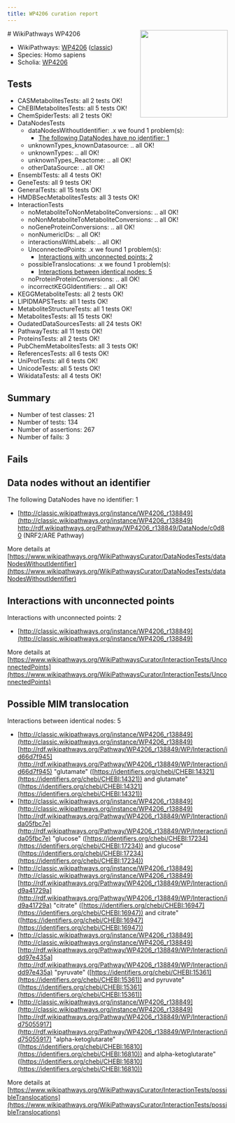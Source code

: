 ```yaml
---
title: WP4206 curation report
---
```


<img style="float: right; width: 200px" src="https://upload.wikimedia.org/wikipedia/commons/thumb/8/83/Wplogo_with_text_500.png/640px-Wplogo_with_text_500.png" />
# WikiPathways WP4206

* WikiPathways: [WP4206](https://wikipathways.org/pathways/WP4206) ([classic](https://classic.wikipathways.org/instance/WP4206))
* Species: Homo sapiens
* Scholia: [WP4206](https://scholia.toolforge.org/wikipathways/WP4206)
## Tests
* CASMetabolitesTests: all 2 tests OK!
* ChEBIMetabolitesTests: all 5 tests OK!
* ChemSpiderTests: all 2 tests OK!
* DataNodesTests
    * dataNodesWithoutIdentifier: .x we found 1 problem(s):
        * [The following DataNodes have no identifier: 1](#d2d32fa0)
    * unknownTypes_knownDatasource: .. all OK!
    * unknownTypes: .. all OK!
    * unknownTypes_Reactome: .. all OK!
    * otherDataSource: .. all OK!
* EnsemblTests: all 4 tests OK!
* GeneTests: all 9 tests OK!
* GeneralTests: all 15 tests OK!
* HMDBSecMetabolitesTests: all 3 tests OK!
* InteractionTests
    * noMetaboliteToNonMetaboliteConversions: .. all OK!
    * noNonMetaboliteToMetaboliteConversions: .. all OK!
    * noGeneProteinConversions: .. all OK!
    * nonNumericIDs: .. all OK!
    * interactionsWithLabels: .. all OK!
    * UnconnectedPoints: .x we found 1 problem(s):
        * [Interactions with unconnected points: 2](#35a61ada)
    * possibleTranslocations: .x we found 1 problem(s):
        * [Interactions between identical nodes: 5](#1c11820a)
    * noProteinProteinConversions: .. all OK!
    * incorrectKEGGIdentifiers: .. all OK!
* KEGGMetaboliteTests: all 2 tests OK!
* LIPIDMAPSTests: all 1 tests OK!
* MetaboliteStructureTests: all 1 tests OK!
* MetabolitesTests: all 15 tests OK!
* OudatedDataSourcesTests: all 24 tests OK!
* PathwayTests: all 11 tests OK!
* ProteinsTests: all 2 tests OK!
* PubChemMetabolitesTests: all 3 tests OK!
* ReferencesTests: all 6 tests OK!
* UniProtTests: all 6 tests OK!
* UnicodeTests: all 5 tests OK!
* WikidataTests: all 4 tests OK!


## Summary

* Number of test classes: 21
* Number of tests: 134
* Number of assertions: 267
* Number of fails: 3

## Fails

<a name="d2d32fa0" />

## Data nodes without an identifier

The following DataNodes have no identifier: 1

* [http://classic.wikipathways.org/instance/WP4206_r138849](http://classic.wikipathways.org/instance/WP4206_r138849) http://rdf.wikipathways.org/Pathway/WP4206_r138849/DataNode/c0d80 (NRF2/ARE Pathway)


More details at [https://www.wikipathways.org/WikiPathwaysCurator/DataNodesTests/dataNodesWithoutIdentifier](https://www.wikipathways.org/WikiPathwaysCurator/DataNodesTests/dataNodesWithoutIdentifier)

<a name="35a61ada" />

## Interactions with unconnected points

Interactions with unconnected points: 2

* [http://classic.wikipathways.org/instance/WP4206_r138849](http://classic.wikipathways.org/instance/WP4206_r138849)


More details at [https://www.wikipathways.org/WikiPathwaysCurator/InteractionTests/UnconnectedPoints](https://www.wikipathways.org/WikiPathwaysCurator/InteractionTests/UnconnectedPoints)

<a name="1c11820a" />

## Possible MIM translocation

Interactions between identical nodes: 5

* [http://classic.wikipathways.org/instance/WP4206_r138849](http://classic.wikipathways.org/instance/WP4206_r138849) [http://rdf.wikipathways.org/Pathway/WP4206_r138849/WP/Interaction/id66d7f945](http://rdf.wikipathways.org/Pathway/WP4206_r138849/WP/Interaction/id66d7f945) "glutamate" ([https://identifiers.org/chebi/CHEBI:14321](https://identifiers.org/chebi/CHEBI:14321)) and 
glutamate" ([https://identifiers.org/chebi/CHEBI:14321](https://identifiers.org/chebi/CHEBI:14321))
* [http://classic.wikipathways.org/instance/WP4206_r138849](http://classic.wikipathways.org/instance/WP4206_r138849) [http://rdf.wikipathways.org/Pathway/WP4206_r138849/WP/Interaction/ida05fbc7e](http://rdf.wikipathways.org/Pathway/WP4206_r138849/WP/Interaction/ida05fbc7e) "glucose" ([https://identifiers.org/chebi/CHEBI:17234](https://identifiers.org/chebi/CHEBI:17234)) and 
glucose" ([https://identifiers.org/chebi/CHEBI:17234](https://identifiers.org/chebi/CHEBI:17234))
* [http://classic.wikipathways.org/instance/WP4206_r138849](http://classic.wikipathways.org/instance/WP4206_r138849) [http://rdf.wikipathways.org/Pathway/WP4206_r138849/WP/Interaction/id9a41729a](http://rdf.wikipathways.org/Pathway/WP4206_r138849/WP/Interaction/id9a41729a) "citrate" ([https://identifiers.org/chebi/CHEBI:16947](https://identifiers.org/chebi/CHEBI:16947)) and 
citrate" ([https://identifiers.org/chebi/CHEBI:16947](https://identifiers.org/chebi/CHEBI:16947))
* [http://classic.wikipathways.org/instance/WP4206_r138849](http://classic.wikipathways.org/instance/WP4206_r138849) [http://rdf.wikipathways.org/Pathway/WP4206_r138849/WP/Interaction/idd97e435a](http://rdf.wikipathways.org/Pathway/WP4206_r138849/WP/Interaction/idd97e435a) "pyruvate" ([https://identifiers.org/chebi/CHEBI:15361](https://identifiers.org/chebi/CHEBI:15361)) and 
pyruvate" ([https://identifiers.org/chebi/CHEBI:15361](https://identifiers.org/chebi/CHEBI:15361))
* [http://classic.wikipathways.org/instance/WP4206_r138849](http://classic.wikipathways.org/instance/WP4206_r138849) [http://rdf.wikipathways.org/Pathway/WP4206_r138849/WP/Interaction/id75055917](http://rdf.wikipathways.org/Pathway/WP4206_r138849/WP/Interaction/id75055917) "alpha-ketoglutarate" ([https://identifiers.org/chebi/CHEBI:16810](https://identifiers.org/chebi/CHEBI:16810)) and 
alpha-ketoglutarate" ([https://identifiers.org/chebi/CHEBI:16810](https://identifiers.org/chebi/CHEBI:16810))


More details at [https://www.wikipathways.org/WikiPathwaysCurator/InteractionTests/possibleTranslocations](https://www.wikipathways.org/WikiPathwaysCurator/InteractionTests/possibleTranslocations)


